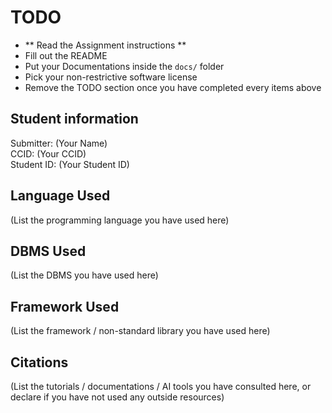 # TODO
- ** Read the Assignment instructions **
- Fill out the README
- Put your Documentations inside the `docs/` folder
- Pick your non-restrictive software license
- Remove the TODO section once you have completed every items above

## Student information

Submitter: (Your Name)<br/>
CCID: (Your CCID)<br/>
Student ID: (Your Student ID)<br/>

## Language Used

(List the programming language you have used here)

## DBMS Used

(List the DBMS you have used here)

## Framework Used

(List the framework / non-standard library you have used here)

## Citations

(List the tutorials / documentations / AI tools you have consulted here, or declare if you have not used any outside resources)